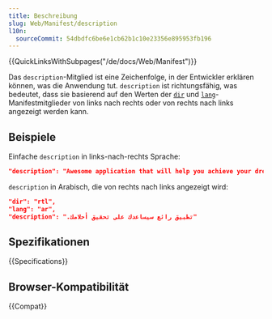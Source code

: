 ```yaml
---
title: Beschreibung
slug: Web/Manifest/description
l10n:
  sourceCommit: 54dbdfc6be6e1cb62b1c10e23356e895953fb196
---
```


{{QuickLinksWithSubpages("/de/docs/Web/Manifest")}}

Das `description`-Mitglied ist eine Zeichenfolge, in der Entwickler erklären können, was die Anwendung tut. `description` ist richtungsfähig, was bedeutet, dass sie basierend auf den Werten der [`dir`](/de/docs/Web/Manifest) und [`lang`](/de/docs/Web/Manifest)-Manifestmitglieder von links nach rechts oder von rechts nach links angezeigt werden kann.

## Beispiele

Einfache `description` in links-nach-rechts Sprache:

```json
"description": "Awesome application that will help you achieve your dreams."
```

`description` in Arabisch, die von rechts nach links angezeigt wird:

```json
"dir": "rtl",
"lang": "ar",
"description": ".تطبيق رائع سيساعدك على تحقيق أحلامك"
```

## Spezifikationen

{{Specifications}}

## Browser-Kompatibilität

{{Compat}}

